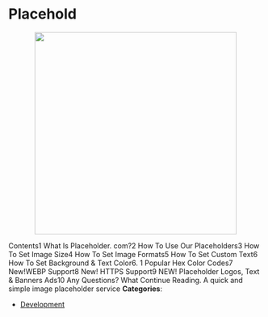 # Placehold

<p align="center">
    <img width="400" src="https://raw.githubusercontent.com/awesome-apis/awesome-apis/apis/placehold/logo_256x256.png" />
</p>


Contents1 What Is Placeholder. com?2 How To Use Our Placeholders3 How To Set Image Size4 How To Set Image Formats5 How To Set Custom Text6 How To Set Background & Text Color6. 1 Popular Hex Color Codes7 New!WEBP Support8 New! HTTPS Support9 NEW! Placeholder Logos, Text & Banners Ads10 Any Questions? What Continue Reading. A quick and simple image placeholder service
**Categories**:

- [Development](https://github/awesome-apis/awesome-apis#development)



